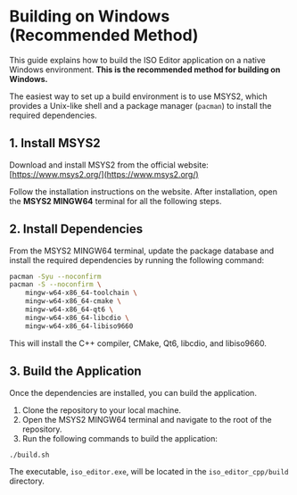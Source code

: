 # Building on Windows (Recommended Method)

This guide explains how to build the ISO Editor application on a native Windows environment. **This is the recommended method for building on Windows.**

The easiest way to set up a build environment is to use MSYS2, which provides a Unix-like shell and a package manager (`pacman`) to install the required dependencies.

## 1. Install MSYS2

Download and install MSYS2 from the official website: [https://www.msys2.org/](https://www.msys2.org/)

Follow the installation instructions on the website. After installation, open the **MSYS2 MINGW64** terminal for all the following steps.

## 2. Install Dependencies

From the MSYS2 MINGW64 terminal, update the package database and install the required dependencies by running the following command:

```bash
pacman -Syu --noconfirm
pacman -S --noconfirm \
    mingw-w64-x86_64-toolchain \
    mingw-w64-x86_64-cmake \
    mingw-w64-x86_64-qt6 \
    mingw-w64-x86_64-libcdio \
    mingw-w64-x86_64-libiso9660
```

This will install the C++ compiler, CMake, Qt6, libcdio, and libiso9660.

## 3. Build the Application

Once the dependencies are installed, you can build the application.

1.  Clone the repository to your local machine.
2.  Open the MSYS2 MINGW64 terminal and navigate to the root of the repository.
3.  Run the following commands to build the application:

```bash
./build.sh
```

The executable, `iso_editor.exe`, will be located in the `iso_editor_cpp/build` directory.
